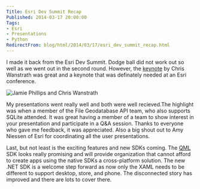 ```yaml
---
Title: Esri Dev Summit Recap
Published: 2014-03-17 20:00:00
Tags:
- Esri
- Presentations
- Python
RedirectFrom: blog/html/2014/03/17/esri_dev_summit_recap.html
---
```


I made it back from the Esri Dev Summit. Dodge ball did not work out so well as we went out in the second round. However, the [keynote](http://video.esri.com/watch/3223/social-coding-and-the-future-of-open-source) by Chris Wanstrath was great and a keynote that was definately needed at an Esri conference.

![Jamie Phillips and Chris Wanstrath](https://lh6.googleusercontent.com/gouchMtXggUNpI7SAQjGyIqIX47wtdIkApg4DtVk1zzA6c3NJz-TyuMZD-fVDWymfiQvq-7dprNSGI5M9V8Wvmylsjj43xSB-j8Y6F6DQQ-NXD6SMeB-qruWV2VqR0ItkFkn8hBiF29g1fUrcxbZ7aUTYdZzjA=w506-h750)

My presentations went really well and both were well recieved.The highlight was when a member of the File Geodatabase API team, who also supports SQLite attended. It was great
having a member of a team to show interest in your presentation and participate in a Q&amp;A session.  Thanks to everyone who gave me feedback, it was appreciated. Also a big shout
out to Amy Niessen of Esri for coordinating all the user presentations.

Last, but not least is the exciting features and new SDKs coming. The [QML](http://qt-project.org/doc/qt-5.0/qtqml/qtqml-index.html) SDK looks really promising and will provide organization that cannot afford to create apps using the native SDKs a cross-platform solution. The new .NET SDK is a welcome step forward as now only the XAML needs to be different to support desktop, store, and phone. The disconnected story has improved and there are lots to cover there.
